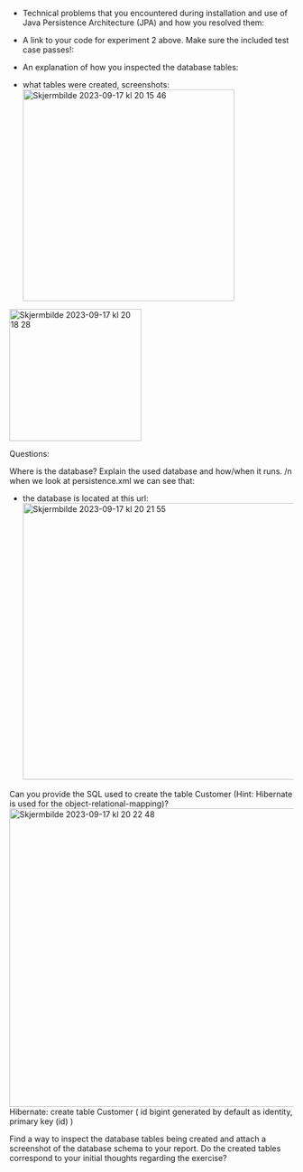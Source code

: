 * Technical problems that you encountered during installation and use of Java Persistence Architecture (JPA) and how you resolved them:

* A link to your code for experiment 2 above. Make sure the included test case passes!:

* An explanation of how you inspected the database tables:


* what tables were created, screenshots:
  <img width="375" alt="Skjermbilde 2023-09-17 kl  20 15 46" src="https://github.com/h586613/a1dat250/assets/54099085/edad814e-5731-4ae6-9759-cc2c4f765728">
<img width="234" alt="Skjermbilde 2023-09-17 kl  20 18 28" src="https://github.com/h586613/a1dat250/assets/54099085/b46517a4-d2f4-482e-819e-1c92fad1a6cd">


Questions:

Where is the database? Explain the used database and how/when it runs.
/n
when we look at persistence.xml we can see that:
* the database is located at this url:
  <img width="490" alt="Skjermbilde 2023-09-17 kl  20 21 55" src="https://github.com/h586613/a1dat250/assets/54099085/b29c5987-7e22-4a5a-a402-3fff0caaa114">


Can you provide the SQL used to create the table Customer (Hint: Hibernate is used for the object-relational-mapping)?
<img width="529" alt="Skjermbilde 2023-09-17 kl  20 22 48" src="https://github.com/h586613/a1dat250/assets/54099085/c4ad241c-d068-410b-bca7-96a119985135">
Hibernate: 
    create table Customer (
        id bigint generated by default as identity,
        primary key (id)
    )


Find a way to inspect the database tables being created and attach a screenshot of the database schema to your report. Do the created tables correspond to your initial thoughts regarding the exercise?

